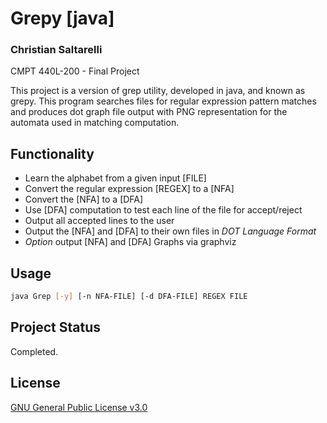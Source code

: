 # Grepy [java]
### Christian Saltarelli
CMPT 440L-200 - Final Project

This project is a version of grep utility, developed in java, and known as grepy. This program searches files for regular expression pattern matches and produces dot graph file output with PNG representation for the automata used in matching computation.

## Functionality
* Learn the alphabet from a given input [FILE]
* Convert the regular expression [REGEX] to a [NFA]
* Convert the [NFA] to a [DFA]
* Use [DFA] computation to test each line of the file for accept/reject
* Output all accepted lines to the user
* Output the [NFA] and [DFA] to their own files in *DOT Language Format*
* *Option* output [NFA] and [DFA] Graphs via graphviz

## Usage
```bash
java Grep [-y] [-n NFA-FILE] [-d DFA-FILE] REGEX FILE
```
## Project Status
Completed.

## License
[GNU General Public License v3.0](https://www.gnu.org/licenses/gpl-3.0.en.html)
